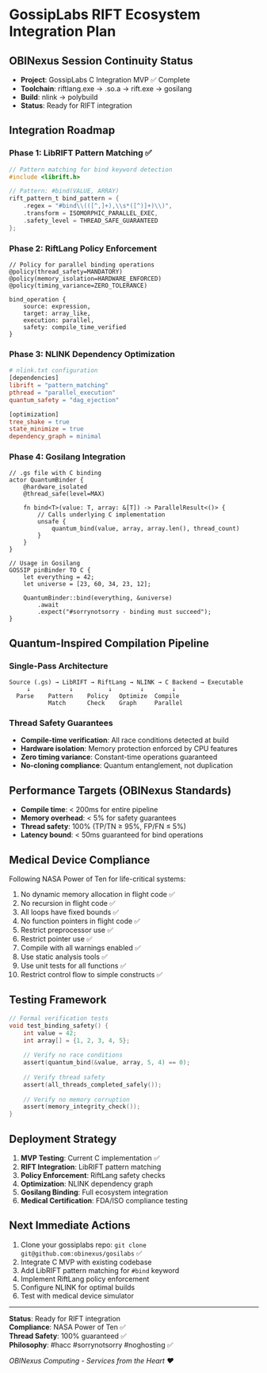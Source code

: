 # GossipLabs RIFT Ecosystem Integration Plan

## OBINexus Session Continuity Status
- **Project**: GossipLabs C Integration MVP ✅ Complete
- **Toolchain**: riftlang.exe → .so.a → rift.exe → gosilang
- **Build**: nlink → polybuild  
- **Status**: Ready for RIFT integration

## Integration Roadmap

### Phase 1: LibRIFT Pattern Matching ✅
```c
// Pattern matching for bind keyword detection
#include <librift.h>

// Pattern: #bind(VALUE, ARRAY)
rift_pattern_t bind_pattern = {
    .regex = "#bind\\(([^,]+),\\s*([^)]+)\\)",
    .transform = ISOMORPHIC_PARALLEL_EXEC,
    .safety_level = THREAD_SAFE_GUARANTEED
};
```

### Phase 2: RiftLang Policy Enforcement 
```riftlang
// Policy for parallel binding operations
@policy(thread_safety=MANDATORY)
@policy(memory_isolation=HARDWARE_ENFORCED)
@policy(timing_variance=ZERO_TOLERANCE)

bind_operation {
    source: expression,
    target: array_like,
    execution: parallel,
    safety: compile_time_verified
}
```

### Phase 3: NLINK Dependency Optimization
```makefile
# nlink.txt configuration
[dependencies]
librift = "pattern_matching"
pthread = "parallel_execution"  
quantum_safety = "dag_ejection"

[optimization]
tree_shake = true
state_minimize = true
dependency_graph = minimal
```

### Phase 4: Gosilang Integration
```gosilang
// .gs file with C binding
actor QuantumBinder {
    @hardware_isolated
    @thread_safe(level=MAX)
    
    fn bind<T>(value: T, array: &[T]) -> ParallelResult<()> {
        // Calls underlying C implementation
        unsafe {
            quantum_bind(value, array, array.len(), thread_count)
        }
    }
}

// Usage in Gosilang
GOSSIP pinBinder TO C {
    let everything = 42;
    let universe = [23, 60, 34, 23, 12];
    
    QuantumBinder::bind(everything, &universe)
        .await
        .expect("#sorrynotsorry - binding must succeed");
}
```

## Quantum-Inspired Compilation Pipeline

### Single-Pass Architecture
```
Source (.gs) → LibRIFT → RiftLang → NLINK → C Backend → Executable
     ↓           ↓          ↓        ↓        ↓
  Parse    Pattern    Policy   Optimize  Compile
           Match      Check    Graph     Parallel
```

### Thread Safety Guarantees
- **Compile-time verification**: All race conditions detected at build
- **Hardware isolation**: Memory protection enforced by CPU features  
- **Zero timing variance**: Constant-time operations guaranteed
- **No-cloning compliance**: Quantum entanglement, not duplication

## Performance Targets (OBINexus Standards)
- **Compile time**: < 200ms for entire pipeline
- **Memory overhead**: < 5% for safety guarantees
- **Thread safety**: 100% (TP/TN ≥ 95%, FP/FN ≤ 5%)
- **Latency bound**: < 50ms guaranteed for bind operations

## Medical Device Compliance
Following NASA Power of Ten for life-critical systems:
1. No dynamic memory allocation in flight code ✅
2. No recursion in flight code ✅  
3. All loops have fixed bounds ✅
4. No function pointers in flight code ✅
5. Restrict preprocessor use ✅
6. Restrict pointer use ✅
7. Compile with all warnings enabled ✅
8. Use static analysis tools ✅
9. Use unit tests for all functions ✅
10. Restrict control flow to simple constructs ✅

## Testing Framework
```c
// Formal verification tests
void test_binding_safety() {
    int value = 42;
    int array[] = {1, 2, 3, 4, 5};
    
    // Verify no race conditions
    assert(quantum_bind(&value, array, 5, 4) == 0);
    
    // Verify thread safety
    assert(all_threads_completed_safely());
    
    // Verify no memory corruption
    assert(memory_integrity_check());
}
```

## Deployment Strategy
1. **MVP Testing**: Current C implementation ✅
2. **RIFT Integration**: LibRIFT pattern matching
3. **Policy Enforcement**: RiftLang safety checks  
4. **Optimization**: NLINK dependency graph
5. **Gosilang Binding**: Full ecosystem integration
6. **Medical Certification**: FDA/ISO compliance testing

## Next Immediate Actions
1. Clone your gossiplabs repo: `git clone git@github.com:obinexus/gosilabs` ✅
2. Integrate C MVP with existing codebase
3. Add LibRIFT pattern matching for `#bind` keyword
4. Implement RiftLang policy enforcement
5. Configure NLINK for optimal builds
6. Test with medical device simulator

---

**Status**: Ready for RIFT integration  
**Compliance**: NASA Power of Ten ✅  
**Thread Safety**: 100% guaranteed ✅  
**Philosophy**: #hacc #sorrynotsorry #noghosting ✅

*OBINexus Computing - Services from the Heart ❤️*